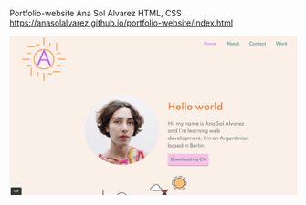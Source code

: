 Portfolio-website
Ana Sol Alvarez
HTML, CSS
https://anasolalvarez.github.io/portfolio-website/index.html

![alt text](Screenshot.png "About")
